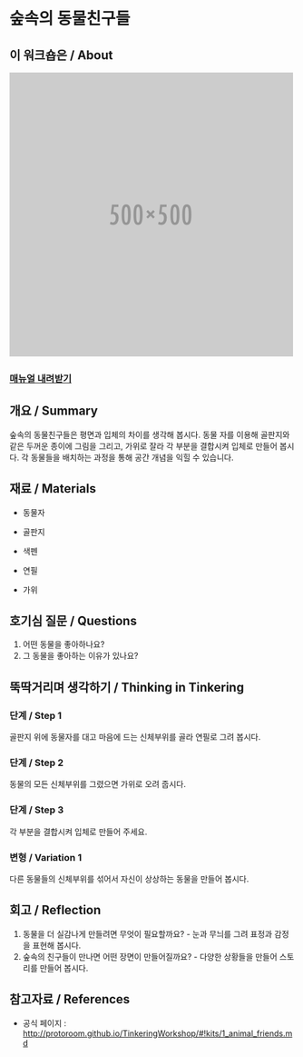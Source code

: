 # 숲속의 동물친구들

## 이 워크숍은 / About
![Sketch Image](images/blank.png)

### [매뉴얼 내려받기](pdf/1_animal_friends.pdf)

## 개요 / Summary
숲속의 동물친구들은 평면과 입체의 차이를 생각해 봅시다. 동물 자를 이용해 골판지와 같은 두꺼운 종이에 그림을 그리고, 가위로 잘라 각 부분을 결합시켜 입체로 만들어 봅시다. 각 동물들을 배치하는 과정을 통해 공간 개념을 익힐 수 있습니다.


## 재료 / Materials

 * 동물자
 * 골판지
 * 색펜
 * 연필
 

 * 가위


## 호기심 질문 / Questions

 1. 어떤 동물을 좋아하나요?
 1. 그 동물을 좋아하는 이유가 있나요?


## 뚝딱거리며 생각하기 / Thinking in Tinkering

### 단계 / Step 1
골판지 위에 동물자를 대고 마음에 드는 신체부위를 골라 연필로 그려 봅시다.

### 단계 / Step 2
동물의 모든 신체부위를 그렸으면 가위로 오려 줍시다.

### 단계 / Step 3
각 부분을 결합시켜 입체로 만들어 주세요.

### 변형 / Variation 1
다른 동물들의 신체부위를 섞어서 자신이 상상하는 동물을 만들어 봅시다.



## 회고 / Reflection

 1. 동물을 더 실감나게 만들려면 무엇이 필요할까요? - 눈과 무늬를 그려 표정과 감정을 표현해 봅시다.
 1. 숲속의 친구들이 만나면 어떤 장면이 만들어질까요? - 다양한 상황들을 만들어 스토리를 만들어 봅시다.

## 참고자료 / References
 * 공식 페이지 : http://protoroom.github.io/TinkeringWorkshop/#!kits/1_animal_friends.md

